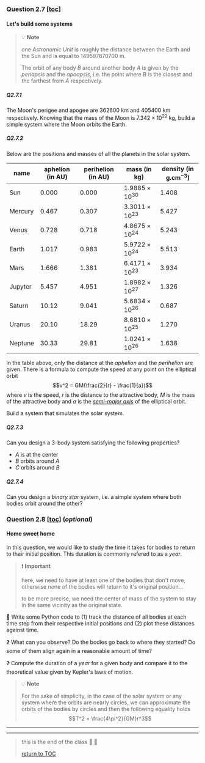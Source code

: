 ### Question 2.7 [[toc](../README.md#table-of-content)]
#### Let's build some systems

> :bulb: **Note**
>
> one _Astronomic Unit_ is roughly the distance between the Earth and the Sun
> and is equal to $149597870700$ $\text{m}$.
>
>
> The orbit of any body $B$ around another body $A$ is given by the _periapsis_
> and the _apoapsis_, i.e. the point where $B$ is the closest and the farthest
> from $A$ respectively.

##### Q2.7.1
The Moon's perigee and apogee are $362600$ $\text{km}$ and $405400$ $\text{km}$
respectively.
Knowing that the mass of the Moon is $7.342 \times 10^{22}$ $\text{kg}$, build a
simple system where the Moon orbits the Earth.

##### Q2.7.2
Below are the positions and masses of all the planets in the solar system.

| name    | aphelion (in AU) | perihelion (in AU) | mass (in $\text{kg}$)   | density (in $\text{g}.\text{cm}^{-3}$) |
| ------- | ---------------- | ------------------ | ----------------------- | -------------------------------------- |
| Sun     | 0.000            | 0.000              | $1.9885 \times 10^{30}$ | 1.408                                  |
| Mercury | 0.467            | 0.307              | $3.3011 \times 10^{23}$ | 5.427                                  |
| Venus   | 0.728            | 0.718              | $4.8675 \times 10^{24}$ | 5.243                                  |
| Earth   | 1.017            | 0.983              | $5.9722 \times 10^{24}$ | 5.513                                  |
| Mars    | 1.666            | 1.381              | $6.4171 \times 10^{23}$ | 3.934                                  |
| Jupyter | 5.457            | 4.951              | $1.8982 \times 10^{27}$ | 1.326                                  |
| Saturn  | 10.12            | 9.041              | $5.6834 \times 10^{26}$ | 0.687                                  |
| Uranus  | 20.10            | 18.29              | $8.6810 \times 10^{25}$ | 1.270                                  |
| Neptune | 30.33            | 29.81              | $1.0241 \times 10^{26}$ | 1.638                                  |

In the table above, only the distance at the _aphelion_ and the _perihelion_ are
given.
There is a formula to compute the speed at any point on the elliptical orbit
$$v^2 = GM(\frac{2}{r} - \frac{1}{a})$$
where $v$ is the speed, $r$ is the distance to the attractive body, $M$ is the
mass of the attractive body and $a$ is the
[_semi-major axis_](https://en.wikipedia.org/wiki/Semi-major_and_semi-minor_axes)
of the elliptical orbit.

Build a system that simulates the solar system.

##### Q2.7.3
Can you design a 3-body system satisfying the following properties?
- $A$ is at the center
- $B$ orbits around $A$
- $C$ orbits around $B$

##### Q2.7.4
Can you design a _binary star_ system, i.e. a simple system where both bodies
orbit around the other?

### Question 2.8 [[toc](../README.md#table-of-content)] (_optional_)
#### Home sweet home

In this question, we would like to study the time it takes for bodies to return
to their initial position.
This duration is commonly refered to as a _year_.

> :exclamation: **Important**
>
> here, we need to have at least one of the bodies that don't move, otherwise
> none of the bodies will return to it's original position...
>
> to be more precise, we need the center of mass of the system to stay in the
> same vicinity as the original state.

:pencil: Write some Python code to (1) track the distance of all bodies at each time step
from their respective initial positions and (2) plot these distances against time.

:question: What can you observe? Do the bodies go back to where they started? Do some of
them align again in a reasonable amount of time?

:question: Compute the duration of a _year_ for a given body and compare it to the
theoretical value given by Kepler's laws of motion.

> :bulb: **Note**
>
> For the sake of simplicity, in the case of the solar system or any system
> where the orbits are nearly circles, we can approximate the orbits of the
> bodies by circles and then the following equality holds
> $$T^2 = \frac{4\pi^2}{GM}r^3$$

---
---
> this is the end of the class :clap: :clap:
>
> [return to TOC](../README.md#table-of-content)
